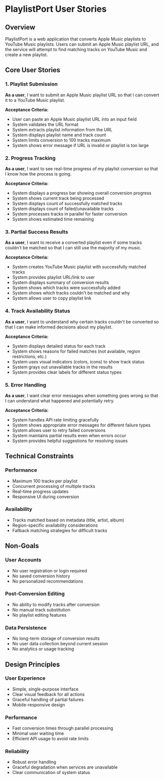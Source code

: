 # PlaylistPort User Stories

## Overview
PlaylistPort is a web application that converts Apple Music playlists to YouTube Music playlists. Users can submit an Apple Music playlist URL, and the service will attempt to find matching tracks on YouTube Music and create a new playlist.

## Core User Stories

### 1. Playlist Submission
**As a user**, I want to submit an Apple Music playlist URL so that I can convert it to a YouTube Music playlist.

**Acceptance Criteria:**
- User can paste an Apple Music playlist URL into an input field
- System validates the URL format
- System extracts playlist information from the URL
- System displays playlist name and track count
- System limits conversion to 100 tracks maximum
- System shows error message if URL is invalid or playlist is too large

### 2. Progress Tracking
**As a user**, I want to see real-time progress of my playlist conversion so that I know how the process is going.

**Acceptance Criteria:**
- System displays a progress bar showing overall conversion progress
- System shows current track being processed
- System displays count of successfully matched tracks
- System displays count of failed/unavailable tracks
- System processes tracks in parallel for faster conversion
- System shows estimated time remaining

### 3. Partial Success Results
**As a user**, I want to receive a converted playlist even if some tracks couldn't be matched so that I can still use the majority of my music.

**Acceptance Criteria:**
- System creates YouTube Music playlist with successfully matched tracks
- System provides playlist URL/link to user
- System displays summary of conversion results
- System shows which tracks were successfully added
- System shows which tracks couldn't be matched and why
- System allows user to copy playlist link

### 4. Track Availability Status
**As a user**, I want to understand why certain tracks couldn't be converted so that I can make informed decisions about my playlist.

**Acceptance Criteria:**
- System displays detailed status for each track
- System shows reasons for failed matches (not available, region restrictions, etc.)
- System uses visual indicators (colors, icons) to show track status
- System grays out unavailable tracks in the results
- System provides clear labels for different status types

### 5. Error Handling
**As a user**, I want clear error messages when something goes wrong so that I can understand what happened and potentially retry.

**Acceptance Criteria:**
- System handles API rate limiting gracefully
- System shows appropriate error messages for different failure types
- System allows user to retry failed conversions
- System maintains partial results even when errors occur
- System provides helpful suggestions for resolving issues

## Technical Constraints

### Performance
- Maximum 100 tracks per playlist
- Concurrent processing of multiple tracks
- Real-time progress updates
- Responsive UI during conversion

### Availability
- Tracks matched based on metadata (title, artist, album)
- Region-specific availability considerations
- Fallback matching strategies for difficult tracks

## Non-Goals

### User Accounts
- No user registration or login required
- No saved conversion history
- No personalized recommendations

### Post-Conversion Editing
- No ability to modify tracks after conversion
- No manual track substitution
- No playlist editing features

### Data Persistence
- No long-term storage of conversion results
- No user data collection beyond current session
- No analytics or usage tracking

## Design Principles

### User Experience
- Simple, single-purpose interface
- Clear visual feedback for all actions
- Graceful handling of partial failures
- Mobile-responsive design

### Performance
- Fast conversion times through parallel processing
- Minimal user waiting time
- Efficient API usage to avoid rate limits

### Reliability
- Robust error handling
- Graceful degradation when services are unavailable
- Clear communication of system status
